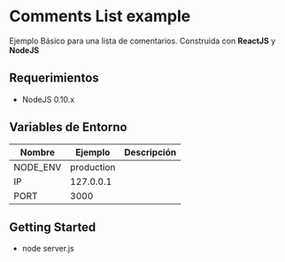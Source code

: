 Comments List example
====================
Ejemplo Básico para una lista de comentarios. Construida con __ReactJS__ y
__NodeJS__

## Requerimientos ##
* NodeJS 0.10.x

## Variables de Entorno ##

| Nombre              | Ejemplo                            | Descripción                            |
| ------------------- | ---------------------------------- | -------------------------------------- |
| NODE_ENV            | production                         |                                        |
| IP                  | 127.0.0.1                          |                                        |
| PORT                | 3000                               |                                        |

## Getting Started ##

* node server.js
